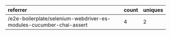 | referrer                                                            | count | uniques |
| :------------------------------------------------------------------ | :---- | :------ |
| /e2e-boilerplate/selenium-webdriver-es-modules-cucumber-chai-assert | 4     | 2       |